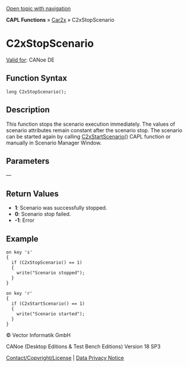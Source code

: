 [Open topic with navigation](../../../../../CANoeDEFamily.htm#Topics/CAPLFunctions/Car2x/Functions/CAPLfunctionC2xStopScenario.md)

**CAPL Functions** » [Car2x](../CAPLfunctionsCar2xOverview.md) » C2xStopScenario

# C2xStopScenario

[Valid for](../../../Shared/FeatureAvailability.md): CANoe DE

## Function Syntax

```
long C2xStopScenario();
```

## Description

This function stops the scenario execution immediately. The values of scenario attributes remain constant after the scenario stop. The scenario can be started again by calling [C2xStartScenario()](CAPLfunctionC2xStartScenario.md) CAPL function or manually in Scenario Manager Window.

## Parameters

—

## Return Values

- **1**: Scenario was successfully stopped.
- **0**: Scenario stop failed.
- **-1**: Error

## Example

```plaintext
on key 's'
{
  if (C2xStopScenario() == 1)
  {
    write("Scenario stopped");
  }
}

on key 'r'
{
  if (C2xStartScenario() == 1)
  {
    write("Scenario started");
  }
}
```

© Vector Informatik GmbH

CANoe (Desktop Editions & Test Bench Editions) Version 18 SP3

[Contact/Copyright/License](../../../Shared/ContactCopyrightLicense.md) | [Data Privacy Notice](https://www.vector.com/int/en/company/get-info/privacy-policy/)
